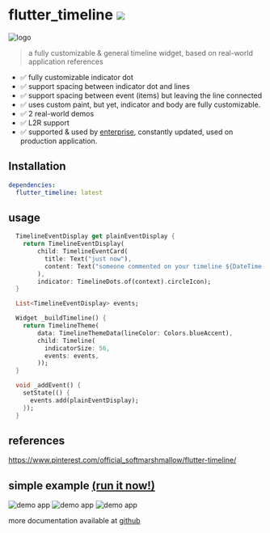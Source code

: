 # flutter_timeline [![](https://img.shields.io/badge/pub-latest-brightgreen)](https://pub.dev/packages/flutter_timeline)





![logo](docs/images/logo.png)

> a fully customizable & general timeline widget, based on real-world application references

- ✅  fully customizable indicator dot
- ✅  support spacing between indicator dot and lines
- ✅  support spacing between event (items) but leaving the line connected
- ✅  uses custom paint, but yet, indicator and body are fully customizable.
- ✅  2 real-world demos
- ✅  L2R support
- ✅  supported & used by [enterprise](https://github.com/genoplan), constantly updated, used on production application.


## Installation
```yaml
dependencies:
  flutter_timeline: latest
```


## usage
```dart
  TimelineEventDisplay get plainEventDisplay {
    return TimelineEventDisplay(
        child: TimelineEventCard(
          title: Text("just now"),
          content: Text("someone commented on your timeline ${DateTime.now()}"),
        ),
        indicator: TimelineDots.of(context).circleIcon);
  }

  List<TimelineEventDisplay> events;

  Widget _buildTimeline() {
    return TimelineTheme(
        data: TimelineThemeData(lineColor: Colors.blueAccent),
        child: Timeline(
          indicatorSize: 56,
          events: events,
        ));
  }

  void _addEvent() {
    setState(() {
      events.add(plainEventDisplay);
    });
  }
```

## references
https://www.pinterest.com/official_softmarshmallow/flutter-timeline/


## simple example [(run it now!)](https://softmarshmallow.github.io/flutter-timeline/)
![demo app](./docs/images/mac-ss.png)
![demo app](./docs/images/mac-ss-2.png)
![demo app](./docs/images/mac-ss-3.png)

more documentation available at [github](https://github.com/softmarshmallow/flutter-timeline)
